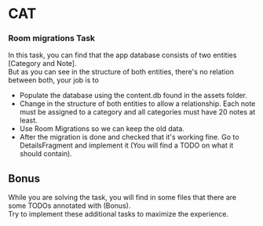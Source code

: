 # CAT
### Room migrations Task

In this task, you can find that the app database consists of two entities [Category and Note]. <br>
But as you can see in the structure of both entities, there's no relation between both, your job is to <br>
- Populate the database using the content.db found in the assets folder.
- Change in the structure of both entities to allow a relationship. Each note must be assigned to a category and all categories must have 20 notes at least.
- Use Room Migrations so we can keep the old data.
- After the migration is done and checked that it's working fine. Go to DetailsFragment and implement it (You will find a TODO on what it should contain).


## Bonus
While you are solving the task, you will find in some files that there are some TODOs annotated with (Bonus). <br>
Try to implement these additional tasks to maximize the experience.
